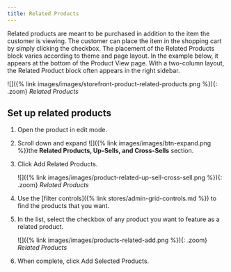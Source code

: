 ```yaml
---
title: Related Products
---
```


Related products are meant to be purchased in addition to the item the customer is viewing. The customer can place the item in the shopping cart by simply clicking the checkbox. The placement of the Related Products block varies according to theme and page layout. In the example below, it appears at the bottom of the Product View page. With a two-column layout, the Related Product block often appears in the right sidebar.

![]({% link images/images/storefront-product-related-products.png %}){: .zoom}
*Related Products*

## Set up related products

1. Open the product in edit mode.

1. Scroll down and expand ![]({% link images/images/btn-expand.png %})the **Related Products, Up-Sells, and Cross-Sells** section.

1. Click <span class="btn">Add Related Products</span>.

    ![]({% link images/images/product-related-up-sell-cross-sell.png %}){: .zoom}
    _Related Products_

1. Use the [filter controls]({% link stores/admin-grid-controls.md %}) to find the products that you want.

1. In the list, select the checkbox of any product you want to feature as a related product.

    ![]({% link images/images/products-related-add.png %}){: .zoom}
    _Related Products_

1. When complete, click <span class="btn">Add Selected Products</span>.
